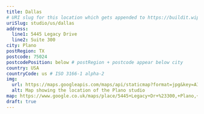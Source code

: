 ```yaml
---
title: Dallas
# URI slug for this location which gets appended to https://buildit.wiprodigital.com/ns/
uriSlug: studio/us/dallas
address:
  line1: 5445 Legacy Drive 
  line2: Suite 300
city: Plano
postRegion: TX
postcode: 75024
postcodePosition: below # postRegion + postcode appear below city
country: USA
countryCode: us # ISO 3166-1 alpha-2
img: 
  url: https://maps.googleapis.com/maps/api/staticmap?format=jpg&key=AIzaSyAa-P3u_B9zTs_DJ_dXRK5og7r3_n7vlT0&maptype=roadmap&scale=2&size=425x300&markers=33.0782823,-96.8104113&zoom=14
  alt: Map showing the location of the Plano studio
map: https://www.google.co.uk/maps/place/5445+Legacy+Dr+%23300,+Plano,+TX+75024,+USA/@33.0785339,-96.8124283,16z/data=!4m5!3m4!1s0x864c3ccc06dd4f19:0x4de03bea3977bc1!8m2!3d33.0782823!4d-96.8082226
draft: true
---
```


